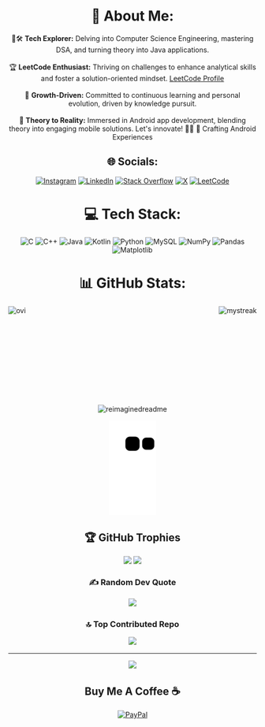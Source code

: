 <div align="center">

# 💫 About Me:

🚀🛠️ **Tech Explorer:** Delving into Computer Science Engineering, mastering DSA, and turning theory into Java applications.<br><br>🏆 **LeetCode Enthusiast:** Thriving on challenges to enhance analytical skills and foster a solution-oriented mindset. [LeetCode Profile](https://leetcode.com/itzharpreet/)<br><br>🌱 **Growth-Driven:** Committed to continuous learning and personal evolution, driven by knowledge pursuit.<br><br>🤝 **Theory to Reality:** Immersed in Android app development, blending theory into engaging mobile solutions. Let's innovate! 🚀✨
📱 Crafting Android Experiences

## 🌐 Socials:
[![Instagram](https://img.shields.io/badge/Instagram-%23E4405F.svg?logo=Instagram&logoColor=white)](https://instagram.com/itz_harpreet16) [![LinkedIn](https://img.shields.io/badge/LinkedIn-%230077B5.svg?logo=linkedin&logoColor=white)](https://linkedin.com/in/harpreet16) [![Stack Overflow](https://img.shields.io/badge/-Stackoverflow-FE7A16?logo=stack-overflow&logoColor=white)](https://stackoverflow.com/users/20837096) [![X](https://img.shields.io/badge/X-black.svg?logo=X&logoColor=white)](https://x.com/HarpreetGoraya0) [![LeetCode](https://img.shields.io/badge/LeetCode-%23FFA116.svg?logo=leetcode&logoColor=white)](https://leetcode.com/itzharpreet/)

# 💻 Tech Stack:
![C](https://img.shields.io/badge/c-%2300599C.svg?style=for-the-badge&logo=c&logoColor=white) ![C++](https://img.shields.io/badge/c++-%2300599C.svg?style=for-the-badge&logo=c%2B%2B&logoColor=white) ![Java](https://img.shields.io/badge/java-%23ED8B00.svg?style=for-the-badge&logo=openjdk&logoColor=white) ![Kotlin](https://img.shields.io/badge/kotlin-%237F52FF.svg?style=for-the-badge&logo=kotlin&logoColor=white) ![Python](https://img.shields.io/badge/python-3670A0?style=for-the-badge&logo=python&logoColor=ffdd54) ![MySQL](https://img.shields.io/badge/mysql-%2300000f.svg?style=for-the-badge&logo=mysql&logoColor=white) ![NumPy](https://img.shields.io/badge/numpy-%23013243.svg?style=for-the-badge&logo=numpy&logoColor=white) ![Pandas](https://img.shields.io/badge/pandas-%23150458.svg?style=for-the-badge&logo=pandas&logoColor=white) ![Matplotlib](https://img.shields.io/badge/Matplotlib-%23ffffff.svg?style=for-the-badge&logo=Matplotlib&logoColor=black)


# 📊 GitHub Stats:


<div style="display: flex; justify-content: space-between; align-items: center;">
  <img src="https://github-readme-stats.vercel.app/api/top-langs?username=madushadhanushka&show_icons=true&locale=en&layout=compact&theme=chartreuse-dark" alt="ovi" style="height: 200px;" />
  <img src="https://github-readme-streak-stats.herokuapp.com/?user=harpreet-03&theme=tokyonight" alt="mystreak" style="height: 200px;" />
</div>


<img src="https://myreadme.vercel.app/api/embed/harpreet-03?panels=userstatistics,toprepositories,toplanguages,commitgraph" alt="reimaginedreadme" />

![Snake animation](https://github.com/madushadhanushka/github-readme/blob/output/github-contribution-snake.svg)

## 🏆 GitHub Trophies
![](https://github-profile-trophy.vercel.app/?username=harpreet-03&theme=radical&no-frame=false&no-bg=true&margin-w=4)
<img src="https://github-profile-trophy.vercel.app/?username=harpreet-03&theme=juicyfresh&no-bg=true" />


### ✍️ Random Dev Quote
![](https://quotes-github-readme.vercel.app/api?type=horizontal&theme=radical)

### 🔝 Top Contributed Repo
![](https://github-contributor-stats.vercel.app/api?username=harpreet-03&limit=5&theme=dark&combine_all_yearly_contributions=true)

---
<a href="https://visitcount.itsvg.in">
  <img src="https://visitcount.itsvg.in/api?id=Xcalibur&label = 1450 &pretty=true" />
</a>

  ## Buy Me A Coffee ☕ 
  [![PayPal](https://img.shields.io/badge/PayPal-00457C?style=for-the-badge&logo=paypal&logoColor=white)](https://paypal.me/harpreet0316) 

<!-- Proudly created with GPRM ( https://gprm.itsvg.in ) -->

</div>
